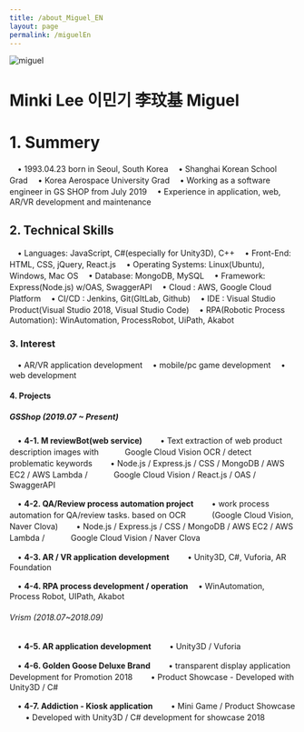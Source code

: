 ```yaml
---
title: /about_Miguel_EN
layout: page
permalink: /miguelEn
---
```


![miguel](../assets/images/migProfile.png)
&nbsp;
# Minki Lee 이민기 李玟基 Miguel


# 1. Summery
　• 1993.04.23 born in Seoul, South Korea
　• Shanghai Korean School Grad
　• Korea Aerospace University Grad
　• Working as a software engineer in GS SHOP from July 2019
　• Experience in application, web, AR/VR development and maintenance

## 2. Technical Skills
　• Languages: JavaScript, C#(especially for Unity3D), C++
　• Front-End: HTML, CSS, jQuery, React.js
　• Operating Systems: Linux(Ubuntu), Windows, Mac OS
　• Database: MongoDB, MySQL
　• Framework: Express(Node.js) w/OAS, SwaggerAPI
　• Cloud : AWS, Google Cloud Platform
　• CI/CD : Jenkins, Git(GItLab, Github)
　• IDE : Visual Studio Product(Visual Studio 2018, Visual Studio Code)
　• RPA(Robotic Process Automation): WinAutomation, ProcessRobot, UiPath, Akabot 

### 3. Interest
　• AR/VR application development
　• mobile/pc game development
　• web development

#### 4. Projects
##### GSShop (2019.07 ~ Present)
　• **4-1. M reviewBot(web service)**
　　• Text extraction of web product description images with 
　　　Google Cloud Vision OCR / detect problematic keywords
　　• Node.js / Express.js / CSS / MongoDB / AWS EC2 / AWS Lambda / 
　　　Google Cloud Vision / React.js / OAS / SwaggerAPI

　• **4-2. QA/Review process automation project**
　　• work process automation for QA/review tasks. based on OCR
　　　(Google Cloud Vision, Naver Clova)
　　• Node.js / Express.js / CSS / MongoDB / AWS EC2 / AWS Lambda / 
　　　Google Cloud Vision / Naver Clova

　• **4-3. AR / VR application development**
　　• Unity3D, C#, Vuforia, AR Foundation

　• **4-4. RPA process development / operation**
 　• WinAutomation, Process Robot, UIPath, Akabot

###### Vrism (2018.07~2018.09)
　• **4-5. AR application development**
　　• Unity3D / Vuforia

　• **4-6. Golden Goose Deluxe Brand**
　　• transparent display application Development for Promotion 2018
　　• Product Showcase - Developed with Unity3D / C#

　• **4-7. Addiction - Kiosk application**
　　• Mini Game / Product Showcase
　　• Developed with Unity3D / C# development for showcase 2018